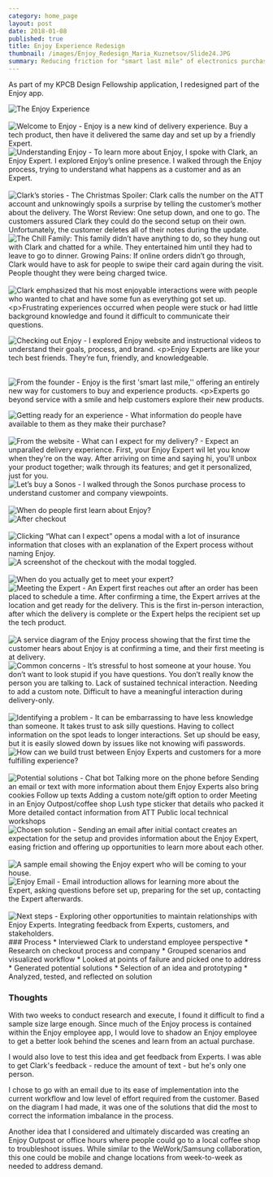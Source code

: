 ```yaml
---
category: home_page
layout: post
date: 2018-01-08
published: true
title: Enjoy Experience Redesign
thumbnail: /images/Enjoy_Redesign_Maria_Kuznetsov/Slide24.JPG
summary: Reducing friction for "smart last mile" of electronics purchases.
---
```

As part of my KPCB Design Fellowship application, I redesigned part of the Enjoy app. 

<div class = "post-image">
<img alt ="The Enjoy Experience" src= "/images/Enjoy_Redesign_Maria_Kuznetsov/Slide1.JPG"/> <br/>
</div>
<br/>
<div class = "post-image">
<img alt ="Welcome to Enjoy - Enjoy is a new kind of delivery experience. 
Buy a tech product, then have it delivered the same day and set up by a friendly Expert." src= "/images/Enjoy_Redesign_Maria_Kuznetsov/Slide2.JPG"/> <br/>
</div><!--
--><div class = "post-image">
<img alt ="Understanding Enjoy - To learn more about Enjoy, I spoke with Clark, an Enjoy Expert.
I explored Enjoy’s online presence. I walked through the Enjoy process, trying to understand what happens as a customer and as an Expert." src= "/images/Enjoy_Redesign_Maria_Kuznetsov/Slide3.JPG"/> <br/>
</div><br/>
<div class = "post-image">
<img alt ="Clark’s stories - The Christmas Spoiler: Clark calls the number on the ATT account and unknowingly spoils a surprise by telling the customer’s mother about the delivery.
The Worst Review: One setup down, and one to go. The customers assured Clark they could do the second setup on their own. Unfortunately, the customer deletes all of their notes during the update." src= "/images/Enjoy_Redesign_Maria_Kuznetsov/Slide4.JPG"/> <br/>
</div><!--
--><div class = "post-image">
<img alt ="The Chill Family: This family didn’t have anything to do, so they hung out with Clark and chatted for a while. They entertained him until they had to leave to go to dinner.
Growing Pains: If online orders didn’t go through, Clark would have to ask for people to swipe their card again during the visit. People thought they were being charged twice." src= "/images/Enjoy_Redesign_Maria_Kuznetsov/Slide5.JPG"/> <br/>
</div><br/>
<div class = "post-image">
<img alt ="Clark emphasized that his most enjoyable interactions were with people who wanted to chat and have some fun as everything got set up.

Frustrating experiences occurred when people were stuck or had little background knowledge and found it difficult to communicate their questions." src= "/images/Enjoy_Redesign_Maria_Kuznetsov/Slide6.JPG"/> <br/>
</div><!--
--><div class = "post-image">
<img alt ="Checking out Enjoy - I explored Enjoy website and instructional videos to understand their goals, process, and brand.

Enjoy Experts are like your tech best friends. They’re fun, friendly, and knowledgeable." src= "/images/Enjoy_Redesign_Maria_Kuznetsov/Slide7.JPG"/> <br/>
</div><br/>
<div class = "post-image">
<img alt ="From the founder - Enjoy is the first 'smart last mile,'' offering an entirely new way for customers to buy and experience products.

Experts go beyond service with a smile and help customers explore their new products." src= "/images/Enjoy_Redesign_Maria_Kuznetsov/Slide8.JPG"/> <br/>
</div><!--
--><div class = "post-image">
<img alt ="Getting ready for an experience - What information do people have available to them as they make their purchase?" src= "/images/Enjoy_Redesign_Maria_Kuznetsov/Slide9.JPG"/> <br/>
</div><br/>
<div class = "post-image">
<img alt ="From the website - What can I expect for my delivery? - Expect an unparalled delivery experience. First, your Enjoy Expert wil let you know when they're on the way. After arriving on time and saying hi, you'll unbox your product together; walk through its features; and get it personalized, just for you." src= "/images/Enjoy_Redesign_Maria_Kuznetsov/Slide10.JPG"/> <br/>
</div><!--
--><div class = "post-image">
<img alt ="Let’s buy a Sonos - I walked through the Sonos purchase process to understand customer and company viewpoints. " src= "/images/Enjoy_Redesign_Maria_Kuznetsov/Slide11.JPG"/> <br/>
</div><br/>
<div class = "post-image">
<img alt ="When do people first learn about Enjoy?" src= "/images/Enjoy_Redesign_Maria_Kuznetsov/Slide12.JPG"/> <br/>
</div><!--
--><div class = "post-image">
<img alt ="After checkout" src= "/images/Enjoy_Redesign_Maria_Kuznetsov/Slide13.JPG"/> <br/>
</div><br/>
<div class = "post-image">
<img alt ="Clicking “What can I expect” opens a modal with a lot of insurance information that closes with an explanation of the Expert process without naming Enjoy." src= "/images/Enjoy_Redesign_Maria_Kuznetsov/Slide14.JPG"/> <br/>
</div><!--
--><div class = "post-image">
<img alt ="A screenshot of the checkout with the modal toggled." src= "/images/Enjoy_Redesign_Maria_Kuznetsov/Slide15.JPG"/> <br/>
</div><br/>
<div class = "post-image">
<img alt ="When do you actually get to meet your expert?" src= "/images/Enjoy_Redesign_Maria_Kuznetsov/Slide16.JPG"/> <br/>
</div><!--
--><div class = "post-image">
<img alt ="Meeting the Expert - An Expert first reaches out after an order has been placed to schedule a time.
After confirming a time, the Expert arrives at the location and get ready for the delivery.
This is the first in-person interaction, after which the delivery is complete or the Expert helps the recipient set up the tech product." src= "/images/Enjoy_Redesign_Maria_Kuznetsov/Slide17.JPG"/> <br/>
</div><br/>
<div class = "post-image">
<img alt ="A service diagram of the Enjoy process showing that the first time the customer hears about Enjoy is at confirming a time, and their first meeting is at delivery." src= "/images/Enjoy_Redesign_Maria_Kuznetsov/Slide18.JPG"/> <br/>
</div><!--
--><div class = "post-image">
<img alt ="Common concerns - It’s stressful to host someone at your house. You don’t want to look stupid if you have questions. You don’t really know the person you are talking to. Lack of sustained technical interaction. Needing to add a custom note. Difficult to have a meaningful interaction during delivery-only." src= "/images/Enjoy_Redesign_Maria_Kuznetsov/Slide19.JPG"/> <br/>
</div><br/>
<div class = "post-image">
<img alt ="Identifying a problem - It can be embarrassing to have less knowledge than someone. It takes trust to ask silly questions. Having to collect information on the spot leads to longer interactions. Set up should be easy, but it is easily slowed down by issues like not knowing wifi passwords." src= "/images/Enjoy_Redesign_Maria_Kuznetsov/Slide20.JPG"/> <br/>
</div><!--
--><div class = "post-image">
<img alt ="How can we build trust between Enjoy Experts and customers for a more fulfilling experience?" src= "/images/Enjoy_Redesign_Maria_Kuznetsov/Slide21.JPG"/> <br/>
</div><br/>
<div class = "post-image">
<img alt ="Potential solutions - Chat bot
Talking more on the phone before
Sending an email or text with more information about them
Enjoy Experts also bring cookies
Follow up texts
Adding a custom note/gift option to order
Meeting in an Enjoy Outpost/coffee shop
Lush type sticker that details who packed it
More detailed contact information from ATT
Public local technical workshops" src= "/images/Enjoy_Redesign_Maria_Kuznetsov/Slide22.JPG"/> <br/>
</div><!--
--><div class = "post-image">
<img alt ="Chosen solution - Sending an email after initial contact creates an expectation for the setup and provides information about the Enjoy Expert, easing friction and offering up opportunities to learn more about each other." src= "/images/Enjoy_Redesign_Maria_Kuznetsov/Slide23.JPG"/> <br/>
</div><br/>
<div class = "post-image">
<img alt ="A sample email showing the Enjoy expert who will be coming to your house." src= "/images/Enjoy_Redesign_Maria_Kuznetsov/Slide24.JPG"/> <br/>
</div><!--
--><div class = "post-image">
<img alt ="Enjoy Email - Email introduction allows for
learning more about the Expert, asking questions before set up, preparing for the set up, contacting the Expert afterwards." src= "/images/Enjoy_Redesign_Maria_Kuznetsov/Slide25.JPG"/> <br/>
</div><br/>

<div class = "post-image">
<img alt ="Next steps - Exploring other opportunities to maintain relationships with Enjoy Experts.
Integrating feedback from Experts, customers, and stakeholders." src= "/images/Enjoy_Redesign_Maria_Kuznetsov/Slide26.JPG"/> <br/>
</div>
### Process
* Interviewed Clark to understand employee perspective
* Research on checkout process and company
* Grouped scenarios and visualized workflow
* Looked at points of failure and picked one to address
* Generated potential solutions
* Selection of an idea and prototyping
* Analyzed, tested, and reflected on solution

### Thoughts

With two weeks to conduct research and execute, I found it difficult to find a sample size large enough. Since much of the Enjoy process is contained within the Enjoy employee app, I would love to shadow an Enjoy employee to get a better look behind the scenes and learn from an actual purchase.

I would also love to test this idea and get feedback from Experts. I was able to get Clark's feedback - reduce the amount of text - but he's only one person.

I chose to go with an email due to its ease of implementation into the current workflow and low level of effort required from the customer. Based on the diagram I had made, it was one of the solutions that did the most to correct the information imbalance in the process.

Another idea that I considered and ultimately discarded was creating an Enjoy Outpost or office hours where people could go to a local coffee shop to troubleshoot issues. While similar to the WeWork/Samsung collaboration, this one could be mobile and change locations from week-to-week as needed to address demand.